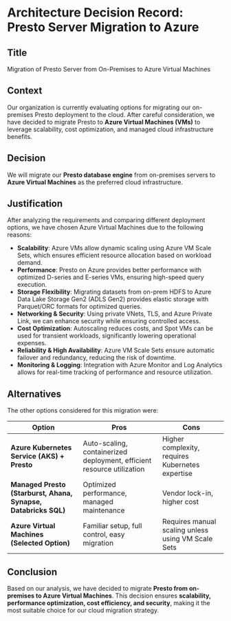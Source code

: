 # **Architecture Decision Record: Presto Server Migration to Azure**

## **Title**  
Migration of Presto Server from On-Premises to Azure Virtual Machines  

## **Context**  
Our organization is currently evaluating options for migrating our on-premises Presto deployment to the cloud. After careful consideration, we have decided to migrate Presto to **Azure Virtual Machines (VMs)** to leverage scalability, cost optimization, and managed cloud infrastructure benefits.  

## **Decision**  
We will migrate our **Presto database engine** from on-premises servers to **Azure Virtual Machines** as the preferred cloud infrastructure.  

## **Justification**  
After analyzing the requirements and comparing different deployment options, we have chosen Azure Virtual Machines due to the following reasons:  

- **Scalability**: Azure VMs allow dynamic scaling using Azure VM Scale Sets, which ensures efficient resource allocation based on workload demand.  
- **Performance**: Presto on Azure provides better performance with optimized D-series and E-series VMs, ensuring high-speed query execution.  
- **Storage Flexibility**: Migrating datasets from on-prem HDFS to Azure Data Lake Storage Gen2 (ADLS Gen2) provides elastic storage with Parquet/ORC formats for optimized queries.  
- **Networking & Security**: Using private VNets, TLS, and Azure Private Link, we can enhance security while ensuring controlled access.  
- **Cost Optimization**: Autoscaling reduces costs, and Spot VMs can be used for transient workloads, significantly lowering operational expenses.  
- **Reliability & High Availability**: Azure VM Scale Sets ensure automatic failover and redundancy, reducing the risk of downtime.  
- **Monitoring & Logging**: Integration with Azure Monitor and Log Analytics allows for real-time tracking of performance and resource utilization.  

## **Alternatives**  
The other options considered for this migration were:  

| Option | Pros | Cons |
|--------|------|------|
| **Azure Kubernetes Service (AKS) + Presto** | Auto-scaling, containerized deployment, efficient resource utilization | Higher complexity, requires Kubernetes expertise |
| **Managed Presto (Starburst, Ahana, Synapse, Databricks SQL)** | Optimized performance, managed maintenance | Vendor lock-in, higher cost |
| **Azure Virtual Machines (Selected Option)** | Familiar setup, full control, easy migration | Requires manual scaling unless using VM Scale Sets |

## **Conclusion**  
Based on our analysis, we have decided to migrate **Presto from on-premises to Azure Virtual Machines**. This decision ensures **scalability, performance optimization, cost efficiency, and security**, making it the most suitable choice for our cloud migration strategy.
